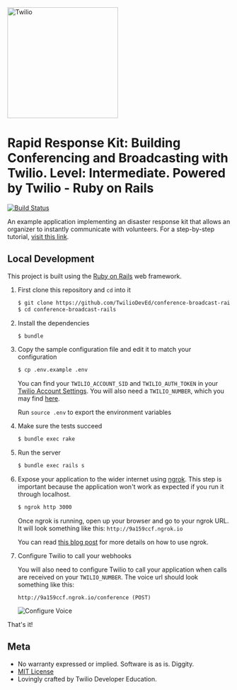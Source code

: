<a href="https://www.twilio.com">
  <img src="https://static0.twilio.com/marketing/bundles/marketing/img/logos/wordmark-red.svg" alt="Twilio" width="250" />
</a>

# Rapid Response Kit: Building Conferencing and Broadcasting with Twilio. Level: Intermediate. Powered by Twilio - Ruby on Rails

[![Build Status](https://travis-ci.org/TwilioDevEd/conference-broadcast-rails.svg?branch=master)](https://travis-ci.org/TwilioDevEd/conference-broadcast-rails)

An example application implementing an disaster response kit that allows an organizer to instantly communicate with volunteers.  For a
step-by-step tutorial, [visit this link](https://www.twilio.com/docs/howto/walkthrough/conference-broadcast/ruby/rails).

## Local Development

This project is built using the [Ruby on Rails](http://rubyonrails.org/) web framework.

1. First clone this repository and `cd` into it

   ```bash
   $ git clone https://github.com/TwilioDevEd/conference-broadcast-rails.git
   $ cd conference-broadcast-rails
   ```

1. Install the dependencies

   ```bash
   $ bundle
   ```

1. Copy the sample configuration file and edit it to match your configuration

   ```bash
   $ cp .env.example .env
   ```
   You can find your `TWILIO_ACCOUNT_SID` and `TWILIO_AUTH_TOKEN` in your
   [Twilio Account Settings](https://www.twilio.com/console).
   You will also need a `TWILIO_NUMBER`, which you may find [here](https://www.twilio.com/console/phone-numbers/incoming).

   Run `source .env` to export the environment variables

1. Make sure the tests succeed
   ```bash
   $ bundle exec rake
   ```

1. Run the server

   ```bash
   $ bundle exec rails s
   ```

1. Expose your application to the wider internet using [ngrok](http://ngrok.com). This step
   is important because the application won't work as expected if you run it through
   localhost.

   ```bash
   $ ngrok http 3000
   ```

   Once ngrok is running, open up your browser and go to your ngrok URL. It will
   look something like this: `http://9a159ccf.ngrok.io`

   You can read [this blog post](https://www.twilio.com/blog/2015/09/6-awesome-reasons-to-use-ngrok-when-testing-webhooks.html)
   for more details on how to use ngrok.

1. Configure Twilio to call your webhooks

   You will also need to configure Twilio to call your application when calls are received on your `TWILIO_NUMBER`. The voice url should look something like this:

   ```
   http://9a159ccf.ngrok.io/conference (POST)
   ```

   ![Configure Voice](http://howtodocs.s3.amazonaws.com/twilio-number-config-all-med.gif)

That's it!

## Meta

* No warranty expressed or implied.  Software is as is. Diggity.
* [MIT License](http://www.opensource.org/licenses/mit-license.html)
* Lovingly crafted by Twilio Developer Education.
